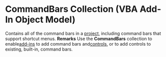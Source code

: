 
# CommandBars Collection (VBA Add-In Object Model)



Contains all of the command bars in a [project](b8bdf64f-5920-1ae9-16d0-b26d09524a30.md), including command bars that support shortcut menus.
 **Remarks**
Use the  **CommandBars** collection to enable[add-ins](b8bdf64f-5920-1ae9-16d0-b26d09524a30.md) to add command bars and[controls](b8bdf64f-5920-1ae9-16d0-b26d09524a30.md), or to add controls to existing, built-in, command bars.
